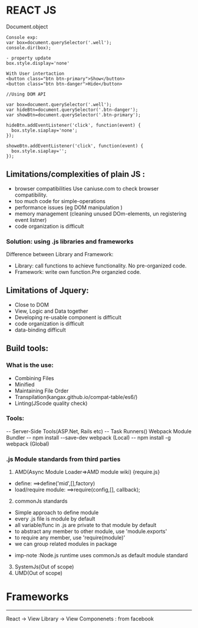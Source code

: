 # REACT JS

Document.object
```
Console exp:
var box=document.querySelector('.well');
console.dir(box);

- property update
box.style.display='none'
```

```
With User intertaction
<button class="btn btn-primary">Show</button>
<button class="btn btn-danger">Hide</button>
```

```
//Using DOM API

var box=document.querySelector('.well');
var hideBtn=document.querySelector('.btn-danger');
var showBtn=document.querySelector('.btn-primary');

hideBtn.addEventListener('click', function(event) { 
  box.style.siaplay='none';
});

showeBtn.addEventListener('click', function(event) { 
  box.style.siaplay='';
});
```

## Limitations/complexities of plain JS :
- browser compatibilities
Use caniuse.com to check browser compatibility.
- too much code for simple-operations
- performance issues (eg DOM manipulation )
- memory management (cleaning unused DOm-elements, un registering event listner)
- code organization is difficult

### Solution: using .js libraries and frameworks
Difference between Library and Framework:
- Library: call functions to achieve functionality. No pre-organized code.
- Framework: write own function.Pre organzied code.

## Limitations of Jquery:
- Close to DOM
- View, Logic and Data together 
- Developing re-usable component is difficult
- code organization is difficult
- data-binding difficult

## Build tools:
### What is the use:
- Combining Files
- Minified
- Maintaining File Order
- Transpilation(kangax.github.io/compat-table/es6/)
- Linting(JScode quality check)

### Tools:
-- Server-Side Tools(ASP.Net, Rails etc)
-- Task Runners()
Webpack Module Bundler 
-- npm install --save-dev webpack (Local)
-- npm install -g webpack (Global)

### .js Module standards from third parties
1. AMD(Async Module Loader=>AMD module wiki) {require.js}
* define: ==>define('mid',[],factory)
* load/require module: ==>require(config,[], callback);

2. commonJs standards
- Simple approach to define module
- every .js file is module by default
- all variable/func in .js are private to that module by default
- to abstract any member to other module, use 'module.exports'
- to require any member, use 'require(module)'
- we can group related modules in package
* imp-note :Node.js runtime uses commonJs as default module standard

3. SystemJs(Out of scope)
4. UMD(Out of scope)

# Frameworks
-------------------------------------
React -> View Library -> View Componenets : from facebook


